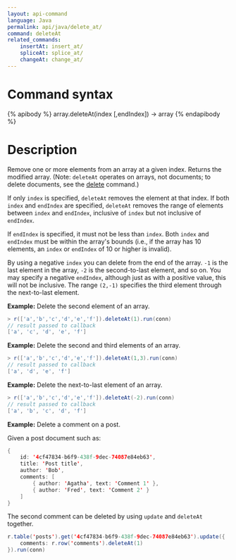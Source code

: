 ```yaml
---
layout: api-command
language: Java
permalink: api/java/delete_at/
command: deleteAt
related_commands:
    insertAt: insert_at/
    spliceAt: splice_at/
    changeAt: change_at/
---
```


# Command syntax #

{% apibody %}
array.deleteAt(index [,endIndex]) &rarr; array
{% endapibody %}

# Description #

Remove one or more elements from an array at a given index. Returns the modified array. (Note: `deleteAt` operates on arrays, not documents; to delete documents, see the [delete](/api/java/delete) command.)

If only `index` is specified, `deleteAt` removes the element at that index. If both `index` and `endIndex` are specified, `deleteAt` removes the range of elements between `index` and `endIndex`, inclusive of `index` but not inclusive of `endIndex`.

If `endIndex` is specified, it must not be less than `index`. Both `index` and `endIndex` must be within the array's bounds (i.e., if the array has 10 elements, an `index` or `endIndex` of 10 or higher is invalid).

By using a negative `index` you can delete from the end of the array. `-1` is the last element in the array, `-2` is the second-to-last element, and so on. You may specify a negative `endIndex`, although just as with a positive value, this will not be inclusive. The range `(2,-1)` specifies the third element through the next-to-last element.

__Example:__ Delete the second element of an array.

```java
> r(['a','b','c','d','e','f']).deleteAt(1).run(conn)
// result passed to callback
['a', 'c', 'd', 'e', 'f']
```

__Example:__ Delete the second and third elements of an array.

```java
> r(['a','b','c','d','e','f']).deleteAt(1,3).run(conn)
// result passed to callback
['a', 'd', 'e', 'f']
```

__Example:__ Delete the next-to-last element of an array.

```java
> r(['a','b','c','d','e','f']).deleteAt(-2).run(conn)
// result passed to callback
['a', 'b', 'c', 'd', 'f']
```

__Example:__ Delete a comment on a post.

Given a post document such as:

```java
{
    id: '4cf47834-b6f9-438f-9dec-74087e84eb63',
    title: 'Post title',
    author: 'Bob',
    comments: [
        { author: 'Agatha', text: 'Comment 1' },
        { author: 'Fred', text: 'Comment 2' }
    ]
}
```

The second comment can be deleted by using `update` and `deleteAt` together.

```java
r.table('posts').get('4cf47834-b6f9-438f-9dec-74087e84eb63').update({
    comments: r.row('comments').deleteAt(1)
}).run(conn)
```
